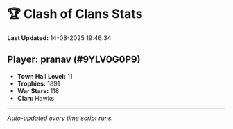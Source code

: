 # 🏆 Clash of Clans Stats

**Last Updated:** 14-08-2025 19:46:34

## Player: pranav (#9YLV0G0P9)

- **Town Hall Level:** 11
- **Trophies:** 1891
- **War Stars:** 118
- **Clan:** Hawks

---
*Auto-updated every time script runs.*
